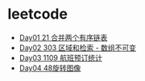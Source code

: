 # leetcode
- [Day01 21 合并两个有序链表](https://leetcode-cn.com/problems/merge-two-sorted-lists/solution/by-yyan4849-grnu/)
- [Day02 303 区域和检索 - 数组不可变](https://leetcode-cn.com/problems/range-sum-query-immutable/solution/by-yyan4849-tgc7/)
- [Day03 1109 航班预订统计](https://leetcode-cn.com/problems/corporate-flight-bookings/solution/hang-ban-yu-ding-by-yyan4849-rgwy/)
- [Day04 48旋转图像](https://leetcode-cn.com/problems/rotate-image/solution/xuan-zhuan-tu-xiang-by-yyan4849-ln7m/)
